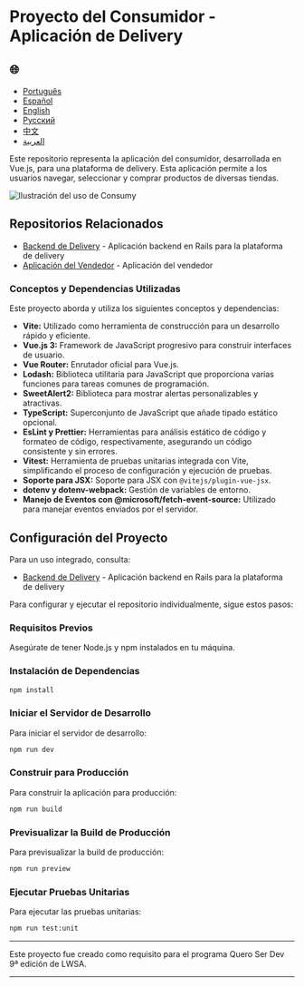 # Proyecto del Consumidor - Aplicación de Delivery

<h2>🌐</h2>
<ul>
  <li><a href="https://github.com/SamuelRocha91/consumy" target="_blank">Português</a></li>
  <li><a href="https://github.com/SamuelRocha91/consumy/blob/main/README_es.md" target="_blank">Español</a></li>
  <li><a href="https://github.com/SamuelRocha91/consumy/blob/main/README_en.md" target="_blank">English</a></li>
  <li><a href="https://github.com/SamuelRocha91/consumy/blob/main/README_ru.md" target="_blank">Русский</a></li>
  <li><a href="https://github.com/SamuelRocha91/consumy/blob/main/README_ch.md" target="_blank">中文</a></li>
  <li><a href="https://github.com/SamuelRocha91/consumy/blob/main/README_ar.md" target="_blank">العربية</a></li>
</ul>

Este repositorio representa la aplicación del consumidor, desarrollada en Vue.js, para una plataforma de delivery. Esta aplicación permite a los usuarios navegar, seleccionar y comprar productos de diversas tiendas.

![Ilustración del uso de Consumy](./assets/consumy.gif)

## Repositorios Relacionados

- [Backend de Delivery](https://github.com/SamuelRocha91/delivery_back) - Aplicación backend en Rails para la plataforma de delivery
- [Aplicación del Vendedor](https://github.com/SamuelRocha91/seller_application) - Aplicación del vendedor

### Conceptos y Dependencias Utilizadas

Este proyecto aborda y utiliza los siguientes conceptos y dependencias:

- **Vite:** Utilizado como herramienta de construcción para un desarrollo rápido y eficiente.
- **Vue.js 3:** Framework de JavaScript progresivo para construir interfaces de usuario.
- **Vue Router:** Enrutador oficial para Vue.js.
- **Lodash:** Biblioteca utilitaria para JavaScript que proporciona varias funciones para tareas comunes de programación.
- **SweetAlert2:** Biblioteca para mostrar alertas personalizables y atractivas.
- **TypeScript:** Superconjunto de JavaScript que añade tipado estático opcional.
- **EsLint y Prettier:** Herramientas para análisis estático de código y formateo de código, respectivamente, asegurando un código consistente y sin errores.
- **Vitest:** Herramienta de pruebas unitarias integrada con Vite, simplificando el proceso de configuración y ejecución de pruebas.
- **Soporte para JSX:** Soporte para JSX con `@vitejs/plugin-vue-jsx`.
- **dotenv y dotenv-webpack:** Gestión de variables de entorno.
- **Manejo de Eventos con @microsoft/fetch-event-source:** Utilizado para manejar eventos enviados por el servidor.

## Configuración del Proyecto

Para un uso integrado, consulta:

- [Backend de Delivery](https://github.com/SamuelRocha91/delivery_back) - Aplicación backend en Rails para la plataforma de delivery

Para configurar y ejecutar el repositorio individualmente, sigue estos pasos:

### Requisitos Previos

Asegúrate de tener Node.js y npm instalados en tu máquina.

### Instalación de Dependencias

```sh
npm install
```

### Iniciar el Servidor de Desarrollo

Para iniciar el servidor de desarrollo:

```sh
npm run dev
```

### Construir para Producción

Para construir la aplicación para producción:

```sh
npm run build
```

### Previsualizar la Build de Producción

Para previsualizar la build de producción:

```sh
npm run preview
```

### Ejecutar Pruebas Unitarias

Para ejecutar las pruebas unitarias:

```sh
npm run test:unit
```

---

Este proyecto fue creado como requisito para el programa Quero Ser Dev 9ª edición de LWSA.

---